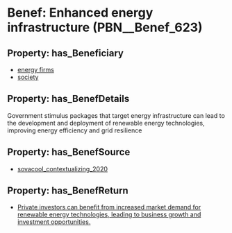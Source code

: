 # Benef: __Enhanced energy infrastructure__ (PBN__Benef_623)

## Property: has_Beneficiary

* [energy firms](../Stakeholder/PBN__Stakeholder_253)
* [society](../Stakeholder/PBN__Stakeholder_53)

## Property: has_BenefDetails

Government stimulus packages that target energy infrastructure can lead to the development and deployment of renewable energy technologies, improving energy efficiency and grid resilience

## Property: has_BenefSource

* [sovacool_contextualizing_2020](../Article/PBN__Article_123)

## Property: has_BenefReturn

* [Private investors can benefit from increased market demand for renewable energy technologies, leading to business growth and investment opportunities.](../BenefReturn/PBN__BenefReturn_666)

